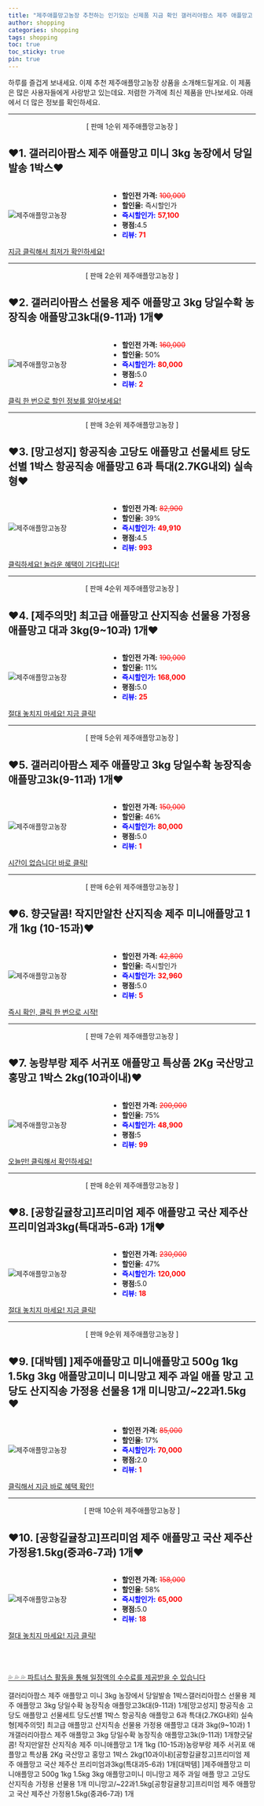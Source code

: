 ```yaml
---
title: "제주애플망고농장 추천하는 인기있는 신제품 지금 확인 갤러리아팜스 제주 애플망고 미니 3kg"
author: shopping
categories: shopping
tags: shopping
toc: true
toc_sticky: true
pin: true
---
```

하루를 즐겁게 보내세요. 이제 추천 제주애플망고농장 상품을 소개해드릴게요. 이 제품은 많은 사용자들에게 사랑받고 있는데요. 저렴한 가격에 최신 제품을 만나보세요. 아래에서 더 많은 정보를 확인하세요.

---
<p class="toplist" style="margin: 0 auto; display: block; width: fit-content;">[ 판매 1순위 제주애플망고농장 ]</p>

<h2><strong>❤️1. 갤러리아팜스 제주 애플망고 미니 3kg 농장에서 당일발송 1박스❤️</strong></h2>

<div style="display: flex; align-items: center;">
    <div style="flex: 0.4;">
        <img src="https://thumbnail9.coupangcdn.com/thumbnails/remote/230x230ex/image/vendor_inventory/bef4/a957a662fd201aa8fba2d9e57e3ce607296d5eda28d13a7f328e9ec64d4b.jpg" alt="제주애플망고농장" style="max-width: 100%;">
    </div>
    <div style="flex: 0.6; margin-left: 10px;">
        <ul>
            <li><strong>할인전 가격:</strong> <del style="color: red;">100,000</del></li>
            <li><strong>할인율:</strong> 즉시할인가</li>
            <li><span style='color:blue'><strong>즉시할인가:</strong></span> <span style='color:red'><strong>57,100</strong></span></li>
            <li><strong>평점:</strong>4.5</li>
            <li><span style='color:blue'><strong>리뷰:</strong></span> <span style='color:red'><strong>71</strong></span></li>
        </ul>
    </div>
</div>
<div class="center">
    <a href="https://selin100587.github.io?lptag=AF9450613&subid=githubio&pageKey=6536802860&traceid=V0-153&itemId=14538880383&vendorItemId=82002200737" class="myButton">
        지금 클릭해서 최저가 확인하세요!
    </a>
</div>


---
<p class="toplist" style="margin: 0 auto; display: block; width: fit-content;">[ 판매 2순위 제주애플망고농장 ]</p>

<h2><strong>❤️2. 갤러리아팜스 선물용 제주 애플망고 3kg 당일수확 농장직송 애플망고3k대(9-11과) 1개❤️</strong></h2>

<div style="display: flex; align-items: center;">
    <div style="flex: 0.4;">
        <img src="https://thumbnail10.coupangcdn.com/thumbnails/remote/230x230ex/image/vendor_inventory/3e19/cdeca002f966450e00e36823d7b351f23f9ae9bfed6be17db9dada92683a.jpg" alt="제주애플망고농장" style="max-width: 100%;">
    </div>
    <div style="flex: 0.6; margin-left: 10px;">
        <ul>
            <li><strong>할인전 가격:</strong> <del style="color: red;">160,000</del></li>
            <li><strong>할인율:</strong> 50%</li>
            <li><span style='color:blue'><strong>즉시할인가:</strong></span> <span style='color:red'><strong>80,000</strong></span></li>
            <li><strong>평점:</strong>5.0</li>
            <li><span style='color:blue'><strong>리뷰:</strong></span> <span style='color:red'><strong>2</strong></span></li>
        </ul>
    </div>
</div>
<div class="center">
    <a href="https://selin100587.github.io?lptag=AF9450613&subid=githubio&pageKey=8142126745&traceid=V0-153&itemId=23139088431&vendorItemId=90171995542" class="myButton">
        클릭 한 번으로 할인 정보를 알아보세요!
    </a>
</div>


---
<p class="toplist" style="margin: 0 auto; display: block; width: fit-content;">[ 판매 3순위 제주애플망고농장 ]</p>

<h2><strong>❤️3. [망고성지] 항공직송 고당도 애플망고 선물세트 당도선별 1박스 항공직송 애플망고 6과 특대(2.7KG내외) 실속형❤️</strong></h2>

<div style="display: flex; align-items: center;">
    <div style="flex: 0.4;">
        <img src="https://thumbnail10.coupangcdn.com/thumbnails/remote/230x230ex/image/vendor_inventory/cac8/efd7e4a42ea425909633ea10e636aaa35e9e0cb7dd98a404f74b069f5645.png" alt="제주애플망고농장" style="max-width: 100%;">
    </div>
    <div style="flex: 0.6; margin-left: 10px;">
        <ul>
            <li><strong>할인전 가격:</strong> <del style="color: red;">82,900</del></li>
            <li><strong>할인율:</strong> 39%</li>
            <li><span style='color:blue'><strong>즉시할인가:</strong></span> <span style='color:red'><strong>49,910</strong></span></li>
            <li><strong>평점:</strong>4.5</li>
            <li><span style='color:blue'><strong>리뷰:</strong></span> <span style='color:red'><strong>993</strong></span></li>
        </ul>
    </div>
</div>
<div class="center">
    <a href="https://selin100587.github.io?lptag=AF9450613&subid=githubio&pageKey=7372506893&traceid=V0-153&itemId=19380526105&vendorItemId=70888587844" class="myButton">
        클릭하세요! 놀라운 혜택이 기다립니다!
    </a>
</div>


---
<p class="toplist" style="margin: 0 auto; display: block; width: fit-content;">[ 판매 4순위 제주애플망고농장 ]</p>

<h2><strong>❤️4. [제주의맛] 최고급 애플망고 산지직송 선물용 가정용 애플망고 대과 3kg(9~10과) 1개❤️</strong></h2>

<div style="display: flex; align-items: center;">
    <div style="flex: 0.4;">
        <img src="https://thumbnail8.coupangcdn.com/thumbnails/remote/230x230ex/image/vendor_inventory/bf3d/f5810e2a1e9f5a9dbd0f5e684526264820ebf2d0ace303278f1397e1a066.jpg" alt="제주애플망고농장" style="max-width: 100%;">
    </div>
    <div style="flex: 0.6; margin-left: 10px;">
        <ul>
            <li><strong>할인전 가격:</strong> <del style="color: red;">190,000</del></li>
            <li><strong>할인율:</strong> 11%</li>
            <li><span style='color:blue'><strong>즉시할인가:</strong></span> <span style='color:red'><strong>168,000</strong></span></li>
            <li><strong>평점:</strong>5.0</li>
            <li><span style='color:blue'><strong>리뷰:</strong></span> <span style='color:red'><strong>25</strong></span></li>
        </ul>
    </div>
</div>
<div class="center">
    <a href="https://selin100587.github.io?lptag=AF9450613&subid=githubio&pageKey=6566007275&traceid=V0-153&itemId=14720077048&vendorItemId=81960768714" class="myButton">
        절대 놓치지 마세요! 지금 클릭!
    </a>
</div>


---
<p class="toplist" style="margin: 0 auto; display: block; width: fit-content;">[ 판매 5순위 제주애플망고농장 ]</p>

<h2><strong>❤️5. 갤러리아팜스 제주 애플망고 3kg 당일수확 농장직송 애플망고3k(9-11과) 1개❤️</strong></h2>

<div style="display: flex; align-items: center;">
    <div style="flex: 0.4;">
        <img src="https://thumbnail9.coupangcdn.com/thumbnails/remote/230x230ex/image/vendor_inventory/bef4/a957a662fd201aa8fba2d9e57e3ce607296d5eda28d13a7f328e9ec64d4b.jpg" alt="제주애플망고농장" style="max-width: 100%;">
    </div>
    <div style="flex: 0.6; margin-left: 10px;">
        <ul>
            <li><strong>할인전 가격:</strong> <del style="color: red;">150,000</del></li>
            <li><strong>할인율:</strong> 46%</li>
            <li><span style='color:blue'><strong>즉시할인가:</strong></span> <span style='color:red'><strong>80,000</strong></span></li>
            <li><strong>평점:</strong>5.0</li>
            <li><span style='color:blue'><strong>리뷰:</strong></span> <span style='color:red'><strong>1</strong></span></li>
        </ul>
    </div>
</div>
<div class="center">
    <a href="https://selin100587.github.io?lptag=AF9450613&subid=githubio&pageKey=7380468778&traceid=V0-153&itemId=19059231856&vendorItemId=82902358662" class="myButton">
        시간이 없습니다! 바로 클릭!
    </a>
</div>


---
<p class="toplist" style="margin: 0 auto; display: block; width: fit-content;">[ 판매 6순위 제주애플망고농장 ]</p>

<h2><strong>❤️6. 향긋달콤! 작지만알찬 산지직송 제주 미니애플망고 1개 1kg (10-15과)❤️</strong></h2>

<div style="display: flex; align-items: center;">
    <div style="flex: 0.4;">
        <img src="https://thumbnail10.coupangcdn.com/thumbnails/remote/230x230ex/image/vendor_inventory/44ec/a7b642ad8a07a32c71d788f6b3823c29d178a4cb34b55086e8b0eb590c5d.png" alt="제주애플망고농장" style="max-width: 100%;">
    </div>
    <div style="flex: 0.6; margin-left: 10px;">
        <ul>
            <li><strong>할인전 가격:</strong> <del style="color: red;">42,800</del></li>
            <li><strong>할인율:</strong> 즉시할인가</li>
            <li><span style='color:blue'><strong>즉시할인가:</strong></span> <span style='color:red'><strong>32,960</strong></span></li>
            <li><strong>평점:</strong>5.0</li>
            <li><span style='color:blue'><strong>리뷰:</strong></span> <span style='color:red'><strong>5</strong></span></li>
        </ul>
    </div>
</div>
<div class="center">
    <a href="https://selin100587.github.io?lptag=AF9450613&subid=githubio&pageKey=8207671650&traceid=V0-153&itemId=23547935255&vendorItemId=90574028197" class="myButton">
        즉시 확인, 클릭 한 번으로 시작!
    </a>
</div>


---
<p class="toplist" style="margin: 0 auto; display: block; width: fit-content;">[ 판매 7순위 제주애플망고농장 ]</p>

<h2><strong>❤️7. 농랑부랑 제주 서귀포 애플망고 특상품 2Kg 국산망고 홍망고 1박스 2kg(10과이내)❤️</strong></h2>

<div style="display: flex; align-items: center;">
    <div style="flex: 0.4;">
        <img src="https://thumbnail7.coupangcdn.com/thumbnails/remote/230x230ex/image/vendor_inventory/2305/4b2ff05542379f6aebb548601e6359d224b0a936c93f55cf5cebf0f494ca.jpg" alt="제주애플망고농장" style="max-width: 100%;">
    </div>
    <div style="flex: 0.6; margin-left: 10px;">
        <ul>
            <li><strong>할인전 가격:</strong> <del style="color: red;">200,000</del></li>
            <li><strong>할인율:</strong> 75%</li>
            <li><span style='color:blue'><strong>즉시할인가:</strong></span> <span style='color:red'><strong>48,900</strong></span></li>
            <li><strong>평점:</strong>5</li>
            <li><span style='color:blue'><strong>리뷰:</strong></span> <span style='color:red'><strong>99</strong></span></li>
        </ul>
    </div>
</div>
<div class="center">
    <a href="https://selin100587.github.io?lptag=AF9450613&subid=githubio&pageKey=8102120089&traceid=V0-153&itemId=22919633721&vendorItemId=89954031566" class="myButton">
        오늘만! 클릭해서 확인하세요!
    </a>
</div>


---
<p class="toplist" style="margin: 0 auto; display: block; width: fit-content;">[ 판매 8순위 제주애플망고농장 ]</p>

<h2><strong>❤️8. [공항길귤창고]프리미엄 제주 애플망고 국산 제주산 프리미엄과3kg(특대과5-6과) 1개❤️</strong></h2>

<div style="display: flex; align-items: center;">
    <div style="flex: 0.4;">
        <img src="https://thumbnail8.coupangcdn.com/thumbnails/remote/230x230ex/image/vendor_inventory/eaea/fcf69d26f00404cd3aed5e8736c82c480e22196376c05e47f823d6f16822.png" alt="제주애플망고농장" style="max-width: 100%;">
    </div>
    <div style="flex: 0.6; margin-left: 10px;">
        <ul>
            <li><strong>할인전 가격:</strong> <del style="color: red;">230,000</del></li>
            <li><strong>할인율:</strong> 47%</li>
            <li><span style='color:blue'><strong>즉시할인가:</strong></span> <span style='color:red'><strong>120,000</strong></span></li>
            <li><strong>평점:</strong>5.0</li>
            <li><span style='color:blue'><strong>리뷰:</strong></span> <span style='color:red'><strong>18</strong></span></li>
        </ul>
    </div>
</div>
<div class="center">
    <a href="https://selin100587.github.io?lptag=AF9450613&subid=githubio&pageKey=7972279427&traceid=V0-153&itemId=22367227013&vendorItemId=89412237174" class="myButton">
        절대 놓치지 마세요! 지금 클릭!
    </a>
</div>


---
<p class="toplist" style="margin: 0 auto; display: block; width: fit-content;">[ 판매 9순위 제주애플망고농장 ]</p>

<h2><strong>❤️9. [대박템] ]제주애플망고 미니애플망고 500g 1kg 1.5kg 3kg 애플망고미니 미니망고 제주 과일 애플 망고 고당도 산지직송 가정용 선물용 1개 미니망고/~22과1.5kg❤️</strong></h2>

<div style="display: flex; align-items: center;">
    <div style="flex: 0.4;">
        <img src="https://thumbnail10.coupangcdn.com/thumbnails/remote/230x230ex/image/vendor_inventory/08cf/7b7b9292ad44f7fbc1497bdb5219ff2ab481a919a514ea641e04aa4301d7.jpg" alt="제주애플망고농장" style="max-width: 100%;">
    </div>
    <div style="flex: 0.6; margin-left: 10px;">
        <ul>
            <li><strong>할인전 가격:</strong> <del style="color: red;">85,000</del></li>
            <li><strong>할인율:</strong> 17%</li>
            <li><span style='color:blue'><strong>즉시할인가:</strong></span> <span style='color:red'><strong>70,000</strong></span></li>
            <li><strong>평점:</strong>2.0</li>
            <li><span style='color:blue'><strong>리뷰:</strong></span> <span style='color:red'><strong>1</strong></span></li>
        </ul>
    </div>
</div>
<div class="center">
    <a href="https://selin100587.github.io?lptag=AF9450613&subid=githubio&pageKey=8068017611&traceid=V0-153&itemId=22698482083&vendorItemId=89734136750" class="myButton">
        클릭해서 지금 바로 혜택 확인!
    </a>
</div>


---
<p class="toplist" style="margin: 0 auto; display: block; width: fit-content;">[ 판매 10순위 제주애플망고농장 ]</p>

<h2><strong>❤️10. [공항길귤창고]프리미엄 제주 애플망고 국산 제주산 가정용1.5kg(중과6-7과) 1개❤️</strong></h2>

<div style="display: flex; align-items: center;">
    <div style="flex: 0.4;">
        <img src="https://thumbnail8.coupangcdn.com/thumbnails/remote/230x230ex/image/vendor_inventory/eaea/fcf69d26f00404cd3aed5e8736c82c480e22196376c05e47f823d6f16822.png" alt="제주애플망고농장" style="max-width: 100%;">
    </div>
    <div style="flex: 0.6; margin-left: 10px;">
        <ul>
            <li><strong>할인전 가격:</strong> <del style="color: red;">158,000</del></li>
            <li><strong>할인율:</strong> 58%</li>
            <li><span style='color:blue'><strong>즉시할인가:</strong></span> <span style='color:red'><strong>65,000</strong></span></li>
            <li><strong>평점:</strong>5.0</li>
            <li><span style='color:blue'><strong>리뷰:</strong></span> <span style='color:red'><strong>18</strong></span></li>
        </ul>
    </div>
</div>
<div class="center">
    <a href="https://selin100587.github.io?lptag=AF9450613&subid=githubio&pageKey=7972279427&traceid=V0-153&itemId=22104415638&vendorItemId=89151373633" class="myButton">
        절대 놓치지 마세요! 지금 클릭!
    </a>
</div>

<br><br><br>[💦 💦 💦 파트너스 활동을 통해 일정액의 수수료를 제공받을 수 있습니다](https://link.coupang.com/a/bcpT2c)<br><br>갤러리아팜스 제주 애플망고 미니 3kg 농장에서 당일발송 1박스갤러리아팜스 선물용 제주 애플망고 3kg 당일수확 농장직송 애플망고3k대(9-11과) 1개[망고성지] 항공직송 고당도 애플망고 선물세트 당도선별 1박스 항공직송 애플망고 6과 특대(2.7KG내외) 실속형[제주의맛] 최고급 애플망고 산지직송 선물용 가정용 애플망고 대과 3kg(9~10과) 1개갤러리아팜스 제주 애플망고 3kg 당일수확 농장직송 애플망고3k(9-11과) 1개향긋달콤! 작지만알찬 산지직송 제주 미니애플망고 1개 1kg (10-15과)농랑부랑 제주 서귀포 애플망고 특상품 2Kg 국산망고 홍망고 1박스 2kg(10과이내)[공항길귤창고]프리미엄 제주 애플망고 국산 제주산 프리미엄과3kg(특대과5-6과) 1개[대박템] ]제주애플망고 미니애플망고 500g 1kg 1.5kg 3kg 애플망고미니 미니망고 제주 과일 애플 망고 고당도 산지직송 가정용 선물용 1개 미니망고/~22과1.5kg[공항길귤창고]프리미엄 제주 애플망고 국산 제주산 가정용1.5kg(중과6-7과) 1개